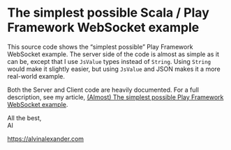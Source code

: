 # The simplest possible Scala / Play Framework WebSocket example

This source code shows the “simplest possible” Play Framework WebSocket
example. The server side of the code is almost as simple as it can be,
except that I use `JsValue` types instead of `String`. Using `String` 
would make it slightly easier, but using `JsValue` and JSON makes it
a more real-world example.

Both the Server and Client code are heavily documented. For a full
description, see my article, [(Almost) The simplest possible Play 
Framework WebSocket example](https://alvinalexander.com/scala/play-framework-websocket-simple-example-hello-world/).

All the best,  
Al

https://alvinalexander.com

